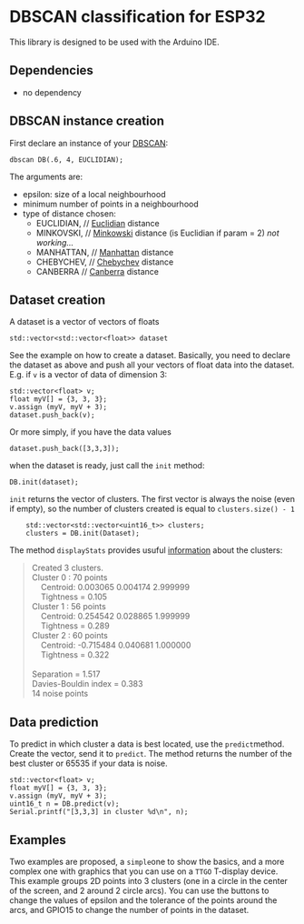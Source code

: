 # DBSCAN classification for ESP32
This library is designed to be used with the Arduino IDE.

## Dependencies
* no dependency

## DBSCAN instance creation
First declare an instance of your [DBSCAN](https://en.wikipedia.org/wiki/DBSCAN):
```
dbscan DB(.6, 4, EUCLIDIAN);
```
The arguments are:
* epsilon: size of a local neighbourhood
* minimum number of points in a neighbourhood
* type of distance chosen:
	*  EUCLIDIAN,  // [Euclidian](https://en.wikipedia.org/wiki/Euclidean_space#Distance_and_length) distance
	*  MINKOVSKI,  // [Minkowski](https://en.wikipedia.org/wiki/Minkowski_distance) distance (is Euclidian if param = 2) _not working..._
	*  MANHATTAN,  // [Manhattan](https://en.wikipedia.org/wiki/Taxicab_geometry) distance
	*  CHEBYCHEV,  // [Chebychev](https://en.wikipedia.org/wiki/Chebyshev_distance) distance
	*  CANBERRA    // [Canberra](https://en.wikipedia.org/wiki/Canberra_distance) distance

## Dataset creation
A dataset is a vector of vectors of floats
```
std::vector<std::vector<float>> dataset
```
See the example on how to create a dataset. Basically, you need to declare the dataset as above and push all your vectors of float data into the dataset. E.g. if `v` is a vector of data of dimension 3:
```
std::vector<float> v;
float myV[] = {3, 3, 3};
v.assign (myV, myV + 3);
dataset.push_back(v);
```
Or more simply, if you have the data values
```
dataset.push_back([3,3,3]);
```

when the dataset is ready, just call the `init` method:
```
DB.init(dataset);
```
`init` returns the vector of clusters. The first vector is always the noise (even if empty), so the number of clusters created is equal to `clusters.size() - 1`
```
    std::vector<std::vector<uint16_t>> clusters;
    clusters = DB.init(Dataset);
```
The method `displayStats` provides usuful [information](https://penseeartificielle.fr/clustering-avec-lalgorithme-dbscan/) about the clusters:
> Created 3 clusters.<br>
> Cluster 0 : 70 points<br>
> 	&nbsp;&nbsp;&nbsp;&nbsp;Centroid: 0.003065 0.004174 2.999999 <br>
> 	&nbsp;&nbsp;&nbsp;&nbsp;Tightness = 0.105<br>
> Cluster 1 : 56 points<br>
> 	&nbsp;&nbsp;&nbsp;&nbsp;Centroid: 0.254542 0.028865 1.999999 <br>
> 	&nbsp;&nbsp;&nbsp;&nbsp;Tightness = 0.289<br>
> Cluster 2 : 60 points<br>
> 	&nbsp;&nbsp;&nbsp;&nbsp;Centroid: -0.715484 0.040681 1.000000 <br>
> 	&nbsp;&nbsp;&nbsp;&nbsp;Tightness = 0.322<br>
> <br>
> Separation = 1.517<br>
> Davies-Bouldin index = 0.383<br>
> 14 noise points<br>

## Data prediction
To predict in which cluster a data is best located, use the `predict`method. Create the vector, send it to `predict`. The method returns the number of the best cluster or 65535 if your data is noise.
```
std::vector<float> v;
float myV[] = {3, 3, 3};
v.assign (myV, myV + 3);
uint16_t n = DB.predict(v);
Serial.printf("[3,3,3] in cluster %d\n", n);
```

## Examples
Two examples are proposed, a `simple`one to show the basics, and a more complex one with graphics that you can use on a `TTGO` T-display device. This example groups 2D points into 3 clusters (one in a circle in the center of the screen, and 2 around 2 circle arcs). You can use the buttons to change the values of epsilon and the tolerance of the points around the arcs, and GPIO15 to change the number of points in the dataset.
  